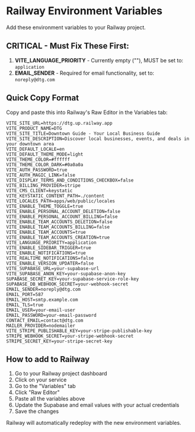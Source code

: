 # Railway Environment Variables

Add these environment variables to your Railway project.

## CRITICAL - Must Fix These First:

1. **VITE_LANGUAGE_PRIORITY** - Currently empty (""), MUST be set to: `application`
2. **EMAIL_SENDER** - Required for email functionality, set to: `noreply@dtg.com`

## Quick Copy Format

Copy and paste this into Railway's Raw Editor in the Variables tab:

```
VITE_SITE_URL=https://dtg.up.railway.app
VITE_PRODUCT_NAME=DTG
VITE_SITE_TITLE=Downtown Guide - Your Local Business Guide
VITE_SITE_DESCRIPTION=Discover local businesses, events, and deals in your downtown area
VITE_DEFAULT_LOCALE=en
VITE_DEFAULT_THEME_MODE=light
VITE_THEME_COLOR=#ffffff
VITE_THEME_COLOR_DARK=#0a0a0a
VITE_AUTH_PASSWORD=true
VITE_AUTH_MAGIC_LINK=false
VITE_DISPLAY_TERMS_AND_CONDITIONS_CHECKBOX=false
VITE_BILLING_PROVIDER=stripe
VITE_CMS_CLIENT=keystatic
VITE_KEYSTATIC_CONTENT_PATH=./content
VITE_LOCALES_PATH=apps/web/public/locales
VITE_ENABLE_THEME_TOGGLE=true
VITE_ENABLE_PERSONAL_ACCOUNT_DELETION=false
VITE_ENABLE_PERSONAL_ACCOUNT_BILLING=false
VITE_ENABLE_TEAM_ACCOUNTS_DELETION=false
VITE_ENABLE_TEAM_ACCOUNTS_BILLING=false
VITE_ENABLE_TEAM_ACCOUNTS=true
VITE_ENABLE_TEAM_ACCOUNTS_CREATION=true
VITE_LANGUAGE_PRIORITY=application
VITE_ENABLE_SIDEBAR_TRIGGER=true
VITE_ENABLE_NOTIFICATIONS=true
VITE_REALTIME_NOTIFICATIONS=false
VITE_ENABLE_VERSION_UPDATER=false
VITE_SUPABASE_URL=your-supabase-url
VITE_SUPABASE_ANON_KEY=your-supabase-anon-key
SUPABASE_SECRET_KEY=your-supabase-service-role-key
SUPABASE_DB_WEBHOOK_SECRET=your-webhook-secret
EMAIL_SENDER=noreply@dtg.com
EMAIL_PORT=587
EMAIL_HOST=smtp.example.com
EMAIL_TLS=true
EMAIL_USER=your-email-user
EMAIL_PASSWORD=your-email-password
CONTACT_EMAIL=contact@dtg.com
MAILER_PROVIDER=nodemailer
VITE_STRIPE_PUBLISHABLE_KEY=your-stripe-publishable-key
STRIPE_WEBHOOK_SECRET=your-stripe-webhook-secret
STRIPE_SECRET_KEY=your-stripe-secret-key
```

## How to add to Railway

1. Go to your Railway project dashboard
2. Click on your service
3. Go to the "Variables" tab
4. Click "Raw Editor"
5. Paste all the variables above
6. Update the Supabase and email values with your actual credentials
7. Save the changes

Railway will automatically redeploy with the new environment variables.
